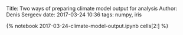 Title: Two ways of preparing climate model output for analysis
Author: Denis Sergeev
date: 2017-03-24 10:36
tags: numpy, iris

{% notebook 2017-03-24-climate-model-output.ipynb cells[2:] %}